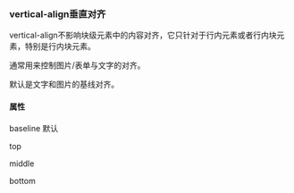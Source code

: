 ### vertical-align垂直对齐
vertical-align不影响块级元素中的内容对齐，它只针对于行内元素或者行内块元素，特别是行内块元素。

通常用来控制图片/表单与文字的对齐。

默认是文字和图片的基线对齐。
#### 属性
baseline 默认

top

middle

bottom


